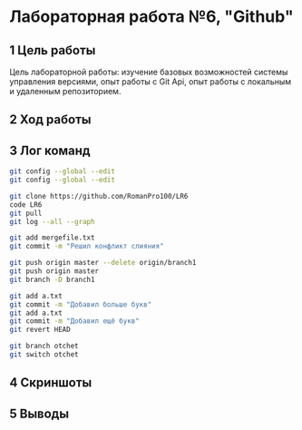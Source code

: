 # Лабораторная работа №6, "Github"

## 1 Цель работы
Цель лабораторной работы: изучение базовых возможностей системы управления версиями, опыт работы с Git Api, опыт работы с локальным и удаленным репозиторием.

## 2 Ход работы

## 3 Лог команд
```bash
git config --global --edit
git config --global --edit

git clone https://github.com/RomanPro100/LR6
code LR6
git pull
git log --all --graph

git add mergefile.txt
git commit -m "Решил конфликт слияния"

git push origin master --delete origin/branch1
git push origin master
git branch -D branch1

git add a.txt
git commit -m "Добавил больше букв"
git add a.txt
git commit -m "Добавил ещё букв"
git revert HEAD

git branch otchet
git switch otchet
```
## 4 Скриншоты

## 5 Выводы